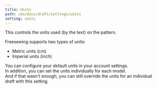 ```yaml
---
title: Units
path: /en/docs/draft/settings/units
setting: units
---
```


This controls the units used (by the text) on the pattern.

Freesewing supports two types of units:

- Metric units (cm)
- Imperial units (inch)

You can configure your default units in your account settings.  
In addition, you can set the units individually for each model.  
And if that wasn't enough, you can still override the units for an individual draft with this setting.